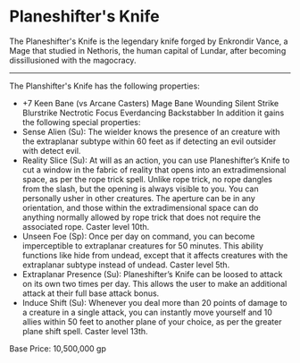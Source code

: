 # Planeshifter's Knife

The Planeshifter's Knife is the legendary knife forged by Enkrondir Vance, a Mage that studied in Nethoris, the human capital of Lundar, after becoming dissillusioned with the magocracy.

---

The Planshifter's Knife has the following properties:
- +7 Keen Bane (vs Arcane Casters) Mage Bane Wounding Silent Strike Blurstrike Nectrotic Focus Everdancing Backstabber
In addition it gains the following special properties:
- Sense Alien (Su): The wielder knows the presence of an creature with the extraplanar subtype within 60 feet as if detecting an evil outsider with detect evil.
- Reality Slice (Su): At will as an action, you can use Planeshifter’s Knife to cut a window in the fabric of reality that opens into an extradimensional space, as per the rope trick spell. Unlike rope trick, no rope dangles from the slash, but the opening is always visible to you. You can personally usher in other creatures. The aperture can be in any orientation, and those within the extradimensional space can do anything normally allowed by rope trick that does not require the associated rope. Caster level 10th.
- Unseen Foe (Sp): Once per day on command, you can become imperceptible to extraplanar creatures for 50 minutes. This ability functions like hide from undead, except that it affects creatures with the extraplanar subtype instead of undead. Caster level 5th.
- Extraplanar Presence (Su): Planeshifter’s Knife can be loosed to attack on its own two times per day. This allows the user to make an additional attack at their full base attack bonus.
- Induce Shift (Su): Whenever you deal more than 20 points of damage to a creature in a single attack, you can instantly move yourself and 10 allies within 50 feet to another plane of your choice, as per the greater plane shift spell. Caster level 13th.

Base Price: 10,500,000 gp
